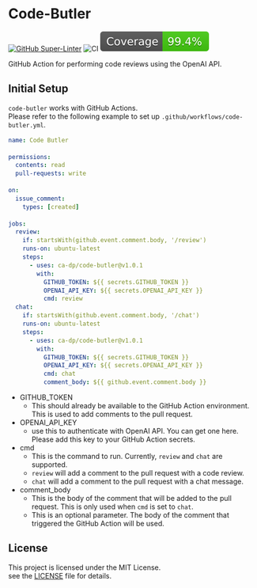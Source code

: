 # Code-Butler

[![GitHub Super-Linter](https://github.com/ca-dp/code-butler/actions/workflows/linter.yml/badge.svg)](https://github.com/super-linter/super-linter)
![CI](https://github.com/ca-dp/code-butler/actions/workflows/ci.yml/badge.svg)
![Coverage](https://github.com/ca-dp/code-butler/blob/main/badges/coverage.svg)

GitHub Action for performing code reviews using the OpenAI API.

## Initial Setup

`code-butler` works with GitHub Actions.  
Please refer to the following example to set up `.github/workflows/code-butler.yml`.

```yaml
name: Code Butler

permissions:
  contents: read
  pull-requests: write

on:
  issue_comment:
    types: [created]

jobs:
  review:
    if: startsWith(github.event.comment.body, '/review')
    runs-on: ubuntu-latest
    steps:
      - uses: ca-dp/code-butler@v1.0.1
        with:
          GITHUB_TOKEN: ${{ secrets.GITHUB_TOKEN }}
          OPENAI_API_KEY: ${{ secrets.OPENAI_API_KEY }}
          cmd: review
  chat:
    if: startsWith(github.event.comment.body, '/chat')
    runs-on: ubuntu-latest
    steps:
      - uses: ca-dp/code-butler@v1.0.1
        with:
          GITHUB_TOKEN: ${{ secrets.GITHUB_TOKEN }}
          OPENAI_API_KEY: ${{ secrets.OPENAI_API_KEY }}
          cmd: chat
          comment_body: ${{ github.event.comment.body }}
```

- GITHUB_TOKEN
  - This should already be available to the GitHub Action environment. This is used to add comments to the pull request.
- OPENAI_API_KEY
  - use this to authenticate with OpenAI API. You can get one here. Please add this key to your GitHub Action secrets.
- cmd
  - This is the command to run. Currently, `review` and `chat` are supported.
  - `review` will add a comment to the pull request with a code review.
  - `chat` will add a comment to the pull request with a chat message.
- comment_body
  - This is the body of the comment that will be added to the pull request. This is only used when `cmd` is set to `chat`.
  - This is an optional parameter. The body of the comment that triggered the GitHub Action will be used.

## License

This project is licensed under the MIT License.  
see the [LICENSE](LICENSE) file for details.
